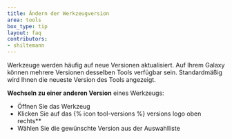 ```yaml
---
title: Ändern der Werkzeugversion
area: tools
box_type: tip
layout: faq
contributors:
- shiltemann
---
```



Werkzeuge werden häufig auf neue Versionen aktualisiert. Auf Ihrem Galaxy können mehrere Versionen desselben Tools verfügbar sein. Standardmäßig wird Ihnen die neueste Version des Tools angezeigt.

**Wechseln zu einer anderen Version** eines Werkzeugs:
  - Öffnen Sie das Werkzeug
  - Klicken Sie auf das {% icon tool-versions %} versions logo oben rechts**
  - Wählen Sie die gewünschte Version aus der Auswahlliste

